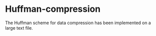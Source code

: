 # Huffman-compression
The Huffman scheme for data compression has been implemented on a large text file.
